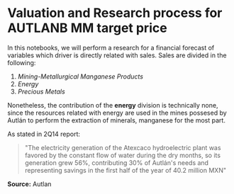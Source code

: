 # Valuation and Research process for AUTLANB MM target price

In this notebooks, we will perform a research for a financial forecast of variables which driver is directly related with sales. Sales are divided in the following:
1. *Mining-Metallurgical Manganese Products*
2. *Energy*
3. *Precious Metals*

Nonetheless, the contribution of the **energy** division is technically none, since the resources related with energy are used in the mines possesed by Autlán to perform the extraction of minerals, manganese for the most part.

As stated in 2Q14 report: 
> "The electricity generation of the Atexcaco hydroelectric plant was favored by the constant flow of water during the dry months, so its generation grew 56%, contributing 30% of Autlán's needs and representing savings in the first half of the year of 40.2 million MXN"

**Source:** Autlan
